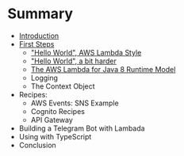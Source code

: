 # Summary

* [Introduction](intro/intro.md)
* [First Steps](firststeps/README.md)
  * ["Hello World", AWS Lambda Style](firststeps/hello.md)
  * ["Hello World", a bit harder](firststeps/hello-world-longer.md)
  * [The AWS Lambda for Java 8 Runtime Model](firststeps/runtime-model.md)
  * Logging
  * The Context Object
* Recipes:
  * AWS Events: SNS Example
  * Cognito Recipes
  * API Gateway
* Building a Telegram Bot with Lambada 
* Using with TypeScript
* Conclusion

